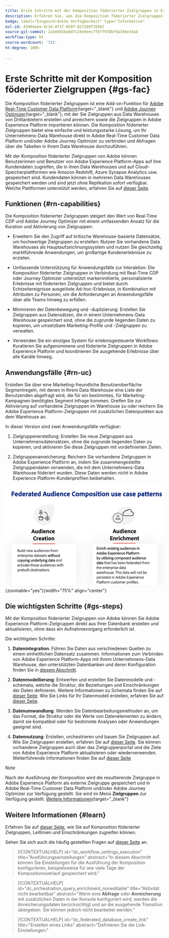 ```yaml
---
title: Erste Schritte mit der Komposition föderierter Zielgruppen in Experience Platform
description: Erfahren Sie, was die Komposition föderierter Zielgruppen ist und wie Sie diese in Adobe Experience Platform verwenden.
badge: label="Eingeschränkte Verfügbarkeit" type="Informative"
exl-id: 43464aea-9c1d-4f1f-859f-82f209f350b7
source-git-commit: 2a3eb92ba6d7c24e9eec7f6ff978bf9a34be34ab
workflow-type: ht
source-wordcount: '721'
ht-degree: 100%

---
```


# Erste Schritte mit der Komposition föderierter Zielgruppen {#gs-fac}

Die Komposition föderierter Zielgruppen ist eine Add-on-Funktion für [Adobe Real-Time Customer Data Platform](https://experienceleague.adobe.com/de/docs/experience-platform/segmentation/home){target="_blank"} und [Adobe Journey Optimizer](https://experienceleague.adobe.com/de/docs/journey-optimizer/using/ajo-home){target="_blank"}, mit der Sie Zielgruppen aus Data Warehouses von Drittanbietern erstellen und anreichern sowie die Zielgruppen in Adobe Experience Platform importieren können. Die Komposition föderierter Zielgruppen bietet eine einfache und leistungsstarke Lösung, um Ihr Unternehmens-Data Warehouse direkt in Adobe Real-Time Customer Data Platform und/oder Adobe Journey Optimizer zu verbinden und Abfragen über die Tabellen in Ihrem Data Warehouse durchzuführen.

Mit der Komposition föderierter Zielgruppen von Adobe können Benutzerinnen und Benutzer von Adobe Experience Platform-Apps auf ihre Kundendaten zugreifen, die in ihren Data Warehouses und auf Cloud-Speicherplattformen wie Amazon Redshift, Azure Synapse Analytics usw. gespeichert sind. Kundendaten können in mehreren Data Warehouses gespeichert werden und sind jetzt ohne Replikation sofort verfügbar. Welche Plattformen unterstützt werden, erfahren Sie auf [dieser Seite](../connections/federated-db.md#supported-db).

## Funktionen {#rn-capabilities}

Die Komposition föderierter Zielgruppen steigert den Wert von Real-Time CDP und Adobe Journey Optimizer mit einem umfassenden Ansatz für die Kuration und Aktivierung von Zielgruppen:

* Erweitern Sie den Zugriff auf kritische Warehouse-basierte Datensätze, um hochwertige Zielgruppen zu erstellen: Nutzen Sie vorhandene Data Warehouses als Hauptaufzeichnungssystem und nutzen Sie gleichzeitig marktführende Anwendungen, um großartige Kundenerlebnisse zu erzielen.

* Umfassende Unterstützung für Anwendungsfälle zur Interaktion: Die Komposition föderierter Zielgruppen in Verbindung mit Real-Time CDP oder Journey Optimizer unterstützt markeninitiierte, personalisierte Erlebnisse mit föderierten Zielgruppen und bietet durch Echtzeitereignisse ausgelöste Ad-hoc-Erlebnisse, in Kombination mit Attributen zu Personen, um die Anforderungen an Anwendungsfälle über alle Teams hinweg zu erfüllen.

* Minimieren der Datenbewegung und -duplizierung: Erstellen Sie Zielgruppen aus Datensätzen, die in einem Unternehmens-Data Warehouse gespeichert sind, ohne die zugrunde liegenden Daten zu kopieren, um umsetzbare Marketing-Profile und -Zielgruppen zu verwalten.

* Verwenden Sie ein einziges System für erlebnisgesteuerte Workflows: Kuratieren Sie aufgenommene und föderierte Zielgruppen in Adobe Experience Platform und koordinieren Sie ausgehende Erlebnisse über alle Kanäle hinweg.

## Anwendungsfälle {#rn-uc}

Erstellen Sie über eine Marketing-freundliche Benutzeroberfläche Segmentregeln, mit denen in Ihrem Data Warehouse eine Liste der Benutzenden abgefragt wird, die für ein bestimmtes, für Marketing-Kampagnen benötigtes Segment infrage kommen. Greifen Sie zur Aktivierung auf vorhandene Zielgruppen im Warehouse zu oder reichern Sie Adobe Experience Platform-Zielgruppen mit zusätzlichen Datenpunkten aus dem Warehouse an.

In dieser Version sind zwei Anwendungsfälle verfügbar:

1. Zielgruppenerstellung: Erstellen Sie neue Zielgruppen aus Unternehmensdatensätzen, ohne die zugrunde liegenden Daten zu kopieren, und aktivieren Sie diese Zielgruppen mit vordefinierten Zielen.

1. Zielgruppenanreicherung: Reichern Sie vorhandene Zielgruppen in Adobe Experience Platform an, indem Sie zusammengestellte Zielgruppendaten verwenden, die mit dem Unternehmens-Data Warehouse föderiert wurden. Diese Daten werden nicht in Adobe Experience Platform-Kundenprofilen beibehalten.

![Diagramm](assets/fac-use-cases.png){zoomable="yes"}{width="75%" align="center"}

## Die wichtigsten Schritte {#gs-steps}

Mit der Komposition föderierter Zielgruppen von Adobe können Sie Adobe Experience Platform-Zielgruppen direkt aus Ihrer Datenbank erstellen und aktualisieren, ohne dass ein Aufnahmevorgang erforderlich ist.

<!--![diagram](assets/steps-diagram.png){zoomable="yes"}{width="85%" align="center"}-->

Die wichtigsten Schritte:

1. **Datenintegration**: Führen Sie Daten aus verschiedenen Quellen zu einem einheitlichen Datensatz zusammen. Informationen zum Verbinden von Adobe Experience Platform-Apps mit Ihrem Unternehmens-Data Warehouse, den unterstützten Datenbanken und deren Konfiguration finden Sie in [diesem Abschnitt](../connections/federated-db.md).

2. **Datenmodellierung**: Entwerfen und erstellen Sie Datenmodelle und -schemata, welche die Struktur, die Beziehungen und Einschränkungen der Daten definieren. Weitere Informationen zu Schemata finden Sie auf [dieser Seite](../customer/schemas.md). Wie Sie Links für Ihr Datenmodell erstellen, erfahren Sie auf [dieser Seite](../data-management/gs-models.md).

3. **Datenumwandlung**: Wenden Sie Datenbearbeitungsmethoden an, um das Format, die Struktur oder die Werte von Datenelementen zu ändern, damit sie kompatibel oder für bestimmte Analysen oder Anwendungen geeignet sind.

4. **Datennutzung**: Erstellen, orchestrieren und bauen Sie Zielgruppen auf. Wie Sie Zielgruppen erstellen, erfahren Sie auf [dieser Seite](../compositions/gs-compositions.md). Sie können vorhandene Zielgruppen auch über das Zielgruppenportal und die Ziele von Adobe Experience Platform aktualisieren oder wiederverwenden. Weiterführende Informationen finden Sie auf [dieser Seite](../connections/destinations.md)

>[!NOTE]
>
>Nach der Ausführung der Komposition wird die resultierende Zielgruppe in Adobe Experience Platform als externe Zielgruppe gespeichert und in Adobe Real-Time Customer Data Platform und/oder Adobe Journey Optimizer zur Verfügung gestellt. Sie wird im Menü **Zielgruppen** zur Verfügung gestellt. [Weitere Informationen](https://experienceleague.adobe.com/de/docs/experience-platform/segmentation/ui/audience-portal){target="_blank"}

## Weitere Informationen {#learn}

<!-- Workflow + Workflow activities-->


Erfahren Sie auf [dieser Seite](access-prerequisites.md), wie Sie auf Komposition föderierter Zielgruppen, Leitlinien und Einschränkungen zugreifen können.

Sehen Sie sich auch die häufig gestellten Fragen auf [dieser Seite](faq.md) an.


>[!CONTEXTUALHELP]
>id="dc_workflow_settings_execution"
>title="Ausführungseinstellungen"
>abstract="In diesem Abschnitt können Sie Einstellungen für die Ausführung der Komposition konfigurieren, beispielsweise für wie viele Tage der Kompositionsverlauf gespeichert wird."

>[!CONTEXTUALHELP]
>id="dc_orchestration_query_enrichment_noneditable"
>title="Aktivität nicht bearbeitbar"
>abstract="Wenn eine **Abfrage** oder **Anreicherung** mit zusätzlichen Daten in der Konsole konfiguriert wird, werden die Anreicherungsdaten berücksichtigt und an die ausgehende Transition übergeben. Sie können jedoch nicht bearbeitet werden."

<!-- Create a link -->

>[!CONTEXTUALHELP]
>id="dc_federated_database_create_link"
>title="Erstellen eines Links"
>abstract="Definieren Sie die Link-Einstellungen."
